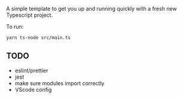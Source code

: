 A simple template to get you up and running quickly with a fresh new Typescript project.

To run:
```
yarn ts-node src/main.ts
```

## TODO
- eslint/prettier
- jest
- make sure modules import correctly
- VScode config
